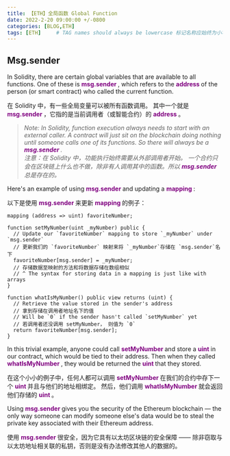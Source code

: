 ```yaml
---
title: 【ETH】全局函数 Global Function
date: 2022-2-20 09:00:00 +/-0800
categories: [BLOG,ETH]
tags: [ETH]     # TAG names should always be lowercase 标记名称应始终为小写
---
```


<!---

<font color="#800080"><b> 私有 </b></font>
<b><font color="#0099ff">结构体类型</font></b>
> **

--->


## Msg.sender

In Solidity, there are certain global variables that are available to all functions. One of these is <font color="#800080"><b> msg.sender </b></font>, which refers to the <font color="#800080"><b> address </b></font> of the person (or smart contract) who called the current function.

在 Solidity 中，有一些全局变量可以被所有函数调用。 其中一个就是 <font color="#800080"><b> msg.sender </b></font>，它指的是当前调用者（或智能合约）的 <font color="#800080"><b> address </b></font>。

> *Note: In Solidity, function execution always needs to start with an external caller. A contract will just sit on the blockchain doing nothing until someone calls one of its functions. So there will always be a <font color="#800080"><b> msg.sender </b></font>.<br/>注意：在 Solidity 中，功能执行始终需要从外部调用者开始。 一个合约只会在区块链上什么也不做，除非有人调用其中的函数。所以 <font color="#800080"><b> msg.sender </b></font>总是存在的。*

Here's an example of using <font color="#800080"><b> msg.sender </b></font> and updating a <font color="#800080"><b> mapping </b></font>:

以下是使用 <font color="#800080"><b> msg.sender </b></font> 来更新  <font color="#800080"><b> mapping </b></font>的例子：

```solidity
mapping (address => uint) favoriteNumber;

function setMyNumber(uint _myNumber) public {
  // Update our `favoriteNumber` mapping to store `_myNumber` under `msg.sender`
  // 更新我们的 `favoriteNumber` 映射来将 `_myNumber`存储在 `msg.sender`名下
  favoriteNumber[msg.sender] = _myNumber;
  // 存储数据至映射的方法和将数据存储在数组相似
  // ^ The syntax for storing data in a mapping is just like with arrays
}

function whatIsMyNumber() public view returns (uint) {
  // Retrieve the value stored in the sender's address
  // 拿到存储在调用者地址名下的值
  // Will be `0` if the sender hasn't called `setMyNumber` yet
  // 若调用者还没调用 setMyNumber， 则值为 `0`
  return favoriteNumber[msg.sender];
}
```

In this trivial example, anyone could call <font color="#800080"><b> setMyNumber </b></font> and store a <font color="#800080"><b> uint </b></font> in our contract, which would be tied to their address. Then when they called <font color="#800080"><b> whatIsMyNumber </b></font>, they would be returned the <font color="#800080"><b> uint </b></font> that they stored.

在这个小小的例子中，任何人都可以调用 <font color="#800080"><b> setMyNumber </b></font> 在我们的合约中存下一个 <font color="#800080"><b> uint </b></font> 并且与他们的地址相绑定。 然后，他们调用 <font color="#800080"><b> whatIsMyNumber </b></font> 就会返回他们存储的 <font color="#800080"><b> uint </b></font>。

Using <font color="#800080"><b> msg.sender </b></font> gives you the security of the Ethereum blockchain — the only way someone can modify someone else's data would be to steal the private key associated with their Ethereum address.

使用 <font color="#800080"><b> msg.sender </b></font> 很安全，因为它具有以太坊区块链的安全保障 —— 除非窃取与以太坊地址相关联的私钥，否则是没有办法修改其他人的数据的。
